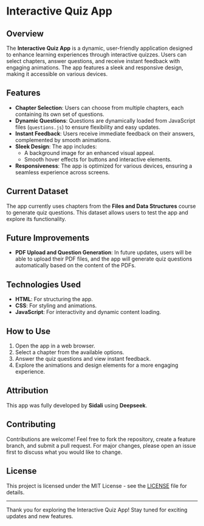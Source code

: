 # Interactive Quiz App

## Overview
The **Interactive Quiz App** is a dynamic, user-friendly application designed to enhance learning experiences through interactive quizzes. Users can select chapters, answer questions, and receive instant feedback with engaging animations. The app features a sleek and responsive design, making it accessible on various devices.

## Features
- **Chapter Selection**: Users can choose from multiple chapters, each containing its own set of questions.
- **Dynamic Questions**: Questions are dynamically loaded from JavaScript files (`questions.js`) to ensure flexibility and easy updates.
- **Instant Feedback**: Users receive immediate feedback on their answers, complemented by smooth animations.
- **Sleek Design**: The app includes:
  - A background image for an enhanced visual appeal.
  - Smooth hover effects for buttons and interactive elements.
- **Responsiveness**: The app is optimized for various devices, ensuring a seamless experience across screens.

## Current Dataset
The app currently uses chapters from the **Files and Data Structures** course to generate quiz questions. This dataset allows users to test the app and explore its functionality.

## Future Improvements
- **PDF Upload and Question Generation**: In future updates, users will be able to upload their PDF files, and the app will generate quiz questions automatically based on the content of the PDFs.

## Technologies Used
- **HTML**: For structuring the app.
- **CSS**: For styling and animations.
- **JavaScript**: For interactivity and dynamic content loading.

## How to Use
1. Open the app in a web browser.
2. Select a chapter from the available options.
3. Answer the quiz questions and view instant feedback.
4. Explore the animations and design elements for a more engaging experience.

## Attribution
This app was fully developed by **Sidali** using **Deepseek**.

## Contributing
Contributions are welcome! Feel free to fork the repository, create a feature branch, and submit a pull request. For major changes, please open an issue first to discuss what you would like to change.

## License
This project is licensed under the MIT License - see the [LICENSE](LICENSE) file for details.

---
Thank you for exploring the Interactive Quiz App! Stay tuned for exciting updates and new features.


